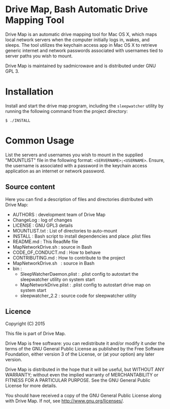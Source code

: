 # Drive Map, Bash Automatic Drive Mapping Tool
Drive Map is an automatic drive mapping tool for Mac OS X, which maps local
network servers when the computer initially logs in, wakes, and sleeps.
The tool utilizes the keychain access app in Mac OS X to retrieve generic 
internet and network passwords associated with usernames tied to server paths
you wish to mount.  

Drive Map is maintained by sadmicrowave and is distributed under GNU GPL 3.

# Installation
Install and start the drive map program, including the `sleepwatcher` utility
by running the following command from the project directory:

`
$ ./INSTALL
`

# Common Usage
List the servers and usernames you wish to mount
in the supplied "MOUNTLIST" file in the following format: 
`<SERVERNAME>;<USERNAME>`.  Ensure, the username is associated with a
password in the keychain access application as an internet or network password.

## Source content

Here you can find a description of files and directories distributed with Drive Map:

* AUTHORS   : development team of Drive Map
* ChangeLog : log of changes
* LICENSE   : GNU GPL3 details
* MOUNTLIST.txt : List of directories to auto-mount
* INSTALL : Bash script to install dependencies and place .plist files
* README.md : This ReadMe file
* MapNetworkDrive.sh    : source in Bash
* CODE_OF_CONDUCT.md : How to behave 
* CONTRIBUTING.md : How to contribute to the project
* MapNetworkDrive.sh    : source in Bash 
*  bin :
   *  SleepWatcherDaemon.plist : .plist config to autostart the sleepwatcher utility on system start
   *  MapNetworkDrive.plist : .plist config to autostart drive map on system start
   *  sleepwatcher_2.2 : source code for sleepwatcher utility

## Licence

Copyright (C) 2015

This file is part of Drive Map.

Drive Map is free software: you can redistribute it and/or modify
it under the terms of the GNU General Public License as published by
the Free Software Foundation, either version 3 of the License, or
(at your option) any later version.

Drive Map is distributed in the hope that it will be useful,
but WITHOUT ANY WARRANTY; without even the implied warranty of
MERCHANTABILITY or FITNESS FOR A PARTICULAR PURPOSE.  See the
GNU General Public License for more details.

You should have received a copy of the GNU General Public License
along with Drive Map.  If not, see <http://www.gnu.org/licenses/>.

